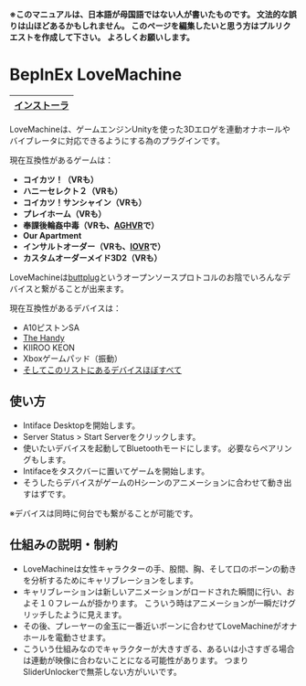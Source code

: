 **※このマニュアルは、日本語が母国語ではない人が書いたものです。 文法的な誤りは山ほどあるかもしれません。 このページを編集したいと思う方はプルリクエストを作成して下さい。 よろしくお願いします。**

# BepInEx LoveMachine

| [インストーラ](https://github.com/Sauceke/LoveMachine/releases/latest/download/LoveMachineInstaller.exe) |
|----|

LoveMachineは、ゲームエンジンUnityを使った3Dエロゲを連動オナホールやバイブレータに対応できるようにする為のプラグインです。

現在互換性があるゲームは：
* **コイカツ！（VRも）**
* **ハニーセレクト２（VRも）**
* **コイカツ！サンシャイン（VRも）**
* **プレイホーム（VRも）**
* **奉課後輪姦中毒（VRも、[AGHVR](https://github.com/Eusth/AGHVR)で）**
* **Our Apartment**
* **インサルトオーダー（VRも、[IOVR](https://github.com/Eusth/IOVR)で）**
* **カスタムオーダーメイド3D2（VRも）**

LoveMachineは[buttplug](https://buttplug.io/)というオープンソースプロトコルのお陰でいろんなデバイスと繋がることが出来ます。

現在互換性があるデバイスは：
* A10ピストンSA
* [The Handy](https://www.thehandy.com/?ref=saucekebenfield&utm_source=saucekebenfield&utm_medium=affiliate&utm_campaign=The+Handy+Affiliate+program)
* KIIROO KEON
* Xboxゲームパッド（振動）
* [そしてこのリストにあるデバイスほぼすべて](https://iostindex.com/?filter0ButtplugSupport=4)


## 使い方

* Intiface Desktopを開始します。
* Server Status > Start Serverをクリックします。
* 使いたいデバイスを起動してBluetoothモードにします。 必要ならペアリングもします。
* Intifaceをタスクバーに置いてゲームを開始します。
* そうしたらデバイスがゲームのHシーンのアニメーションに合わせて動き出すはずです。

※デバイスは同時に何台でも繋がることが可能です。


## 仕組みの説明・制約

* LoveMachineは女性キャラクターの手、股間、胸、そして口のボーンの動きを分析するためにキャリブレーションをします。
* キャリブレーションは新しいアニメーションがロードされた瞬間に行い、およそ１０フレームが掛かります。 こういう時はアニメーションが一瞬だけグリッチしたように見えます。
* その後、プレーヤーの金玉に一番近いボーンに合わせてLoveMachineがオナホールを電動させます。
* こういう仕組みなのでキャラクターが大きすぎる、あるいは小さすぎる場合は連動が映像に合わないことになる可能性があります。 つまりSliderUnlockerで無茶しない方がいいです。
